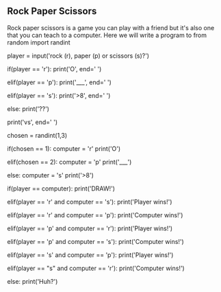 ## Rock Paper Scissors

Rock paper scissors is a game you can play with a friend but it's also one that you can teach to
a computer. Here we will write a program to 
from random import randint

player = input('rock (r), paper (p) or scissors (s)?')

if(player == 'r'):
  print('O', end=' ')

elif(player == 'p'):
  print('___', end=' ')

elif(player == 's'):
  print('>8', end=' ')

else:
  print('??')

print('vs', end=' ')

chosen = randint(1,3)

if(chosen == 1):
  computer = 'r'
  print('O')

elif(chosen == 2):
  computer = 'p'
  print('___')

else:
  computer = 's'
  print('>8')

if(player == computer):
  print('DRAW!')

elif(player == 'r' and computer == 's'):
  print('Player wins!')

elif(player == 'r' and computer == 'p'):
  print('Computer wins!')

elif(player == 'p' and computer == 'r'):
  print('Player wins!')

elif(player == 'p' and computer == 's'):
  print('Computer wins!')

elif(player == 's' and computer == 'p'):
  print('Player wins!')

elif(player == "s" and computer == 'r'):
  print('Computer wins!')

else:
  print('Huh?')
